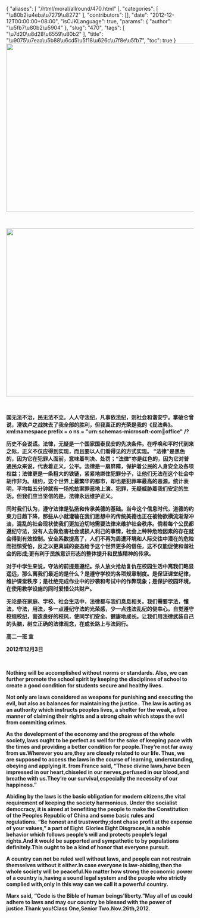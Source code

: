 {
    "aliases": [
        "/html/moral/allround/470.html"
    ],
    "categories": [
        "\u80b2\u4eba\u7279\u8272"
    ],
    "contributors": [],
    "date": "2012-12-12T00:00:00+08:00",
    "isCJKLanguage": true,
    "params": {
        "author": "\u5fb7\u80b2\u5904"
    },
    "slug": "470",
    "tags": [
        "\u7d20\u8d28\u6559\u80b2"
    ],
    "title": "\u9075\u7eaa\u5b88\u6cd5\u5f18\u626c\u7f8e\u5fb7",
    "toc": true
}
**<img
    src="https://cdn.tfls.online/mirror/full/d6770bb3114439ac399b69f69370dac41111d267.jpg"
    style="display:block;margin-left:auto;margin-right:auto;"
    decoding="async"
    fetchpriority="auto"
    loading="lazy"
    height="450"
    width="600"
/>**

 

**<img
    src="https://cdn.tfls.online/mirror/full/7469cca70176729a36d44ff2d1b8a44655ad0b05.jpg"
    style="display:block;margin-left:auto;margin-right:auto;"
    decoding="async"
    fetchpriority="auto"
    loading="lazy"
    height="450"
    width="600"
/>**

 

**国无法不治，民无法不立。人人守法纪，凡事依法纪，则社会和谐安宁。拿破仑曾说，滑铁卢之战抹去了我全部的胜利，但我真正的光荣是我的《民法典》。xml:namespace prefix = o ns = "urn:schemas-microsoft-com:office:office" /?**

**历史不会说谎。法律，无疑是一个国家国泰民安的先决条件。在呼唤和平时代到来之际，正义不仅应得到实现，而且要以人们看得见的方式实现。 “法律”是黑色的，因为它在犯罪人面前，意味着判决、处罚；“法律”亦是红色的，因为它对普通民众来说，代表着正义，公平。法律是一扇屏障，保护着公民的人身安全及各项权益；法律更是一条粗大的铁链，紧紧地绑住犯罪分子，让他们无法在这个社会中胡作非为。纽约，这个世界上最繁华的都市，却也是犯罪率最高的恶源。统计表明，平均每五分钟就有一场抢劫案罪恶地上演。犯罪，无疑威胁着我们安定的生活。但我们应当坚信的是，法律永远维护正义。**

**同时我们认为，遵守法律是弘扬和传承美德的基础。当今这个信息时代，道德的约束力日趋下降，那些从小就灌输在我们思想中的传统美德也正在被物欲横流渐渐冲淡，混乱的社会现状使我们更加迫切地需要法律来维护社会秩序。倘若每个公民都遵纪守法，没有人去做危害社会或损人利己的事情，社会上种种危险因素的存在就会得到有效控制。安全系数提高了，人们不再为周遭环境和人际交往中潜在的危险而担惊受怕，反之以更真诚的姿态给予这个世界更多的信任，这不仅能促使和谐社会的形成;更有利于民族意识形态的整体提升和民族精神的传承。**

**对于中学生来说，守法的前提是遵纪。杀人放火抢劫复仇在校园生活中离我们略显遥远，那么离我们最近的是什么？是遵守学校的各项规章制度。是保证课堂纪律，维护课堂秩序；是杜绝完成作业中的抄袭和考试中的作弊现象；是保护校园环境，在使用教学设施的同时爱惜公共财产。**

**无论是在家庭、学校、社会生活中，法律都与我们息息相关。我们需要学法，懂法，守法，用法，多一点遵纪守法的光荣感，少一点违法乱纪的侥幸心。自觉遵守校规校纪，营造良好的校风，使同学们安全、健康地成长。让我们用法律武装自己的头脑，树立正确的法律观念，在成长路上与法同行。**

**高二一班 宣**

**2012年12月3日**

 

 **Nothing will be accomplished without norms or standards. Also, we can further promote the school spirit by keeping the disciplines of school to create a good condition for students secure and healthy lives.**

**Not only are laws considered as weapons for punishing and executing the evil, but also as balances for maintaining the justice.  The law is acting as an authority which instructs peoples lives, a shelter for the weak, a free manner of claiming their rights and a strong chain which stops the evil from commiting crimes.**

**As the development of the economy and the progress of the whole society,laws ought to be perfect as well for the sake of keeping pace with the times and providing a better condition for people.They’re not far away from us.Wherever you are,they are closely related to our life. Thus, we are supposed to access the laws in the course of learning, understanding, obeying and applying it. <Public Code>from France said, “These divine laws,have been impressed in our heart,chiseled in our nerves,perfused in our blood,and breathe with us.They’re our survival,especially the necessity of our happiness.”**

**Abiding by the laws is the basic obligation for modern citizens,the vital requirement of keeping the society harmonious. Under the socialist democracy, it is aimed at benefiting the people to make the Constitution of the Peoples Republic of China and some basic rules and regulations. “Be honest and trustworthy;dont chase profit at the expense of your values,” a part of Eight  Glories Eight Disgraces,is a noble behavior which follows people’s will and protects people’s legal rights.And it would be supported and sympathetic to by populations definitely.This ought to be a kind of honor that everyone pursuit.**

**A country can not be ruled well without laws, and people can not restrain themselves without it either.In case everyone is law-abiding,then the whole society will be peaceful.No matter how strong the economic power of a country is,having a sound legal system and the people who strictly complied with,only in this way can we call it a powerful country.**

**Marx said, “Code is the Bible of human beings’liberty.”May all of us could adhere to laws and may our country be blessed with the power of justice.Thank you!Class One,Senior Two.Nov.26th,2012.**

 